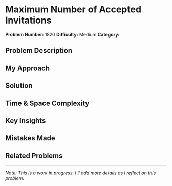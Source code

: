 # Maximum Number of Accepted Invitations

**Problem Number:** 1820
**Difficulty:** Medium
**Category:** 

## Problem Description

## My Approach

## Solution

## Time & Space Complexity

## Key Insights

## Mistakes Made

## Related Problems

---
*Note: This is a work in progress. I'll add more details as I reflect on this problem.*
